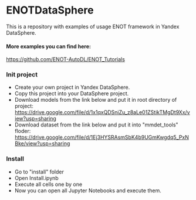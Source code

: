 # ENOTDataSphere
This is a repository with examples of usage ENOT framework in Yandex DataSphere.

#### More examples you can find here:
https://github.com/ENOT-AutoDL/ENOT_Tutorials

### Init project
* Create your own project in Yandex DataSphere.
* Copy this project into your DataSphere project.
* Download models from the link below and put it in root directory of project: 
https://drive.google.com/file/d/1x1qxQDSniZu_z8aLe01ZStikTMgDt9Xx/view?usp=sharing
* Download dataset from the link below and put it into "mmdet_tools" floder: 
https://drive.google.com/file/d/1Ej3HYSRAsmSbK4b9UGmKwgdq5_PxNBke/view?usp=sharing

### Install
* Go to "install" folder
* Open Install.ipynb
* Execute all cells one by one
* Now you can open all Jupyter Notebooks and execute them.
